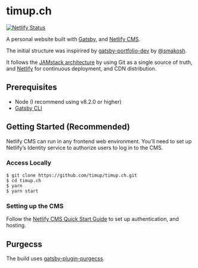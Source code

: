 # timup.ch

[![Netlify Status](https://api.netlify.com/api/v1/badges/0fb0457c-ecd9-4b0d-ade8-d449a4829f28/deploy-status)](https://app.netlify.com/sites/timupch/deploys)

A personal website built with [Gatsby](https://www.gatsbyjs.org/), and [Netlify CMS](https://www.netlifycms.org).

The initial structure was inspirired by [gatsby-portfolio-dev](https://github.com/smakosh/gatsby-portfolio-dev) by [@smakosh](https://github.com/smakosh).

It follows the [JAMstack architecture](https://jamstack.org) by using Git as a single source of truth, and [Netlify](https://www.netlify.com) for continuous deployment, and CDN distribution.

## Prerequisites

- Node (I recommend using v8.2.0 or higher)
- [Gatsby CLI](https://www.gatsbyjs.org/docs/)

## Getting Started (Recommended)

Netlify CMS can run in any frontend web environment. You’ll need to set up Netlify’s Identity service to authorize users to log in to the CMS.

### Access Locally
```
$ git clone https://github.com/timup/timup.ch.git
$ cd timup.ch
$ yarn
$ yarn start
```

### Setting up the CMS
Follow the [Netlify CMS Quick Start Guide](https://www.netlifycms.org/docs/quick-start/#authentication) to set up authentication, and hosting.

## Purgecss
The build uses [gatsby-plugin-purgecss](https://www.gatsbyjs.org/packages/gatsby-plugin-purgecss/).
